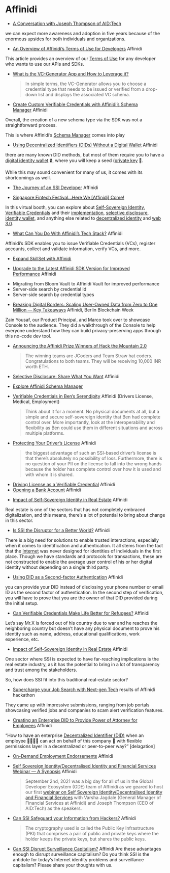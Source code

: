 # Affinidi

* [A Conversation with Joseph Thompson of AID:Tech](https://academy.affinidi.com/a-conversation-with-joseph-thompson-of-aid-tech-4e7d8d73b3d2)

we can expect more awareness and adoption in five years because of the enormous upsides for both individuals and organizations.

* [An Overview of Affinidi’s Terms of Use for Developers](https://academy.affinidi.com/an-overview-of-affinidis-terms-of-use-for-developers-fa7a04bcf635) Affinidi

This article provides an overview of our [Terms of Use](https://www.affinidi.com/developer-terms-of-use) for any developer who wants to use our APIs and SDKs.
* [What is the VC-Generator App and How to Leverage it?](https://academy.affinidi.com/what-is-the-vc-generator-app-and-how-to-leverage-it-4fa5a54844f2)
  > In simple terms, the VC-Generator allows you to choose a credential type that needs to be issued or verified from a drop-down list and displays the associated VC schema.
* [Create Custom Verifiable Credentials with Affinidi’s Schema Manager](https://academy.affinidi.com/create-custom-verifiable-credentials-with-affinidis-schema-manager-86149b2d49d6) Affinidi

Overall, the creation of a new schema type via the SDK was not a straightforward process.

This is where Affinidi’s [Schema Manager](http://ui.schema.affinidi.com/) comes into play
* [Using Decentralized Identifiers (DIDs) Without a Digital Wallet](https://academy.affinidi.com/using-decentralized-identifiers-dids-without-a-digital-wallet-34646074ba42) Affinidi

there are many known DID methods, but most of them require you to have a [digital identity wallet](https://academy.affinidi.com/5-reasons-to-use-an-identity-wallet-c289ba2980cf) 🔒, where you will keep a seed ([private key](https://academy.affinidi.com/role-of-public-key-cryptography-in-self-sovereign-identity-8c2dc37a2bf3) 🔑.

While this may sound convenient for many of us, it comes with its shortcomings as well.
* [The Journey of an SSI Developer](https://academy.affinidi.com/the-journey-of-an-ssi-developer-6ef4f642779c) Affinidi

* [Singapore Fintech Festival…Here We [Affinidi] Come!](https://academy.affinidi.com/singapore-fintech-festival-here-we-come-d8ffb59bc1cf)

In this virtual booth, you can explore about [Self-Sovereign Identity](https://academy.affinidi.com/self-sovereign-identity-what-you-can-cant-do-with-ssi-1284f7227b4e), [Verifiable Credentials](https://academy.affinidi.com/what-are-verifiable-credentials-79f1846a7b9) and their [implementation](https://academy.affinidi.com/how-to-implement-driving-license-use-case-using-verifiable-credentials-cef928222c92), [selective disclosure](https://academy.affinidi.com/a-detailed-guide-on-selective-disclosure-87b89cea1602), [identity wallet](https://academy.affinidi.com/5-reasons-to-use-an-identity-wallet-c289ba2980cf), and anything else related to [decentralized identity](https://academy.affinidi.com/what-links-identity-and-vcs-together-across-applications-9523af3884a9) and [web 3.0](https://academy.affinidi.com/web-2-0-vs-web-3-0-a-bridge-between-the-past-and-the-future-c99668c1e2f0).
* [What Can You Do With Affinidi’s Tech Stack?](https://academy.affinidi.com/what-can-you-do-with-affinidis-sdk-1966f4fef042) Affinidi

Affinidi’s SDK enables you to issue Verifiable Credentials (VCs), register accounts, collect and validate information, verify VCs, and more.

* [Expand SkillSet with Affinidi](https://certification.affinidi.com/)


* [Upgrade to the Latest Affinidi SDK Version for Improved Performance](https://academy.affinidi.com/upgrade-to-the-latest-affinidi-sdk-version-for-improved-performance-81e7d0cc7334) Affinidi

- Migrating from Bloom Vault to Affinidi Vault for improved performance
- Server-side search by credential Id
- Server-side search by credential types


* [Breaking Digital Borders: Scaling User-Owned Data from Zero to One Million — Key Takeaways](https://academy.affinidi.com/breaking-digital-borders-scaling-user-owned-data-from-zero-to-one-million-key-takeaways-ff9da04b5d24) Affinidi, Berlin Blockchain Week

Zain Yousaf, our Product Principal, and Marco took over to showcase Console to the audience. They did a walkthrough of the Console to help everyone understand how they can build privacy-preserving apps through this no-code dev tool.

* [Announcing the Affinidi Prize Winners of Hack the Mountain 2.0](https://academy.affinidi.com/announcing-the-affinidi-prize-winners-of-hack-the-mountain-2-0-48df8aead49d)
  > The winning teams are JCoders and Team Straw hat coders. Congratulations to both teams. They will be receiving 10,000 INR worth ETH.

* [Selective Disclosure: Share What You Want](https://academy.affinidi.com/selective-disclosure-share-what-you-want-288f49e65680) Affinidi


* [Explore Affinidi Schema Manager](https://ui.schema.affinidi.com/schemas/)
- [Verifiable Credentials in Ben’s Serendipity](https://academy.affinidi.com/verifiable-credentials-in-bens-serendipity-b9acfa10f131) Affinidi (Drivers License, Medical, Employment)
  > Think about it for a moment. No physical documents at all, but a simple and secure self-sovereign identity that Ben had complete control over. More importantly, look at the interoperability and flexibility as Ben could use them in different situations and across multiple platforms.
* [Protecting Your Driver’s License](https://medium.com/affinidi/protecting-your-drivers-license-a-use-case-for-verifiable-credentials-25d22aeac05b) Affinidi
  > the biggest advantage of such an SSI-based driver’s license is that there’s absolutely no possibility of loss. Furthermore, there is no question of your PII on the license to fall into the wrong hands because the holder has complete control over how it is used and with whom it is shared.
- [Driving License as a Verifiable Credential](https://academy.affinidi.com/how-to-implement-driving-license-use-case-using-verifiable-credentials-cef928222c92) Affinidi
- [Opening a Bank Account](https://academy.affinidi.com/opening-a-bank-account-a-use-case-for-verifiable-credentials-53ea478b5414) Affinidi
* [Impact of Self-Sovereign Identity in Real Estate](https://academy.affinidi.com/impact-of-self-sovereign-identity-in-real-estate-11456c4b1faa) Affinidi

Real estate is one of the sectors that has not completely embraced digitalization, and this means, there’s a lot of potential to bring about change in this sector.
* [Is SSI the Disruptor for a Better World?](https://academy.affinidi.com/is-ssi-the-disruptor-for-a-better-world-aec34cef6275) Affinidi

There is a big need for solutions to enable trusted interactions, especially when it comes to identification and authentication. It all stems from the fact that the [Internet](https://academy.affinidi.com/web-2-0-vs-web-3-0-a-bridge-between-the-past-and-the-future-c99668c1e2f0) was never designed for identities of individuals in the first place. Though we have standards and protocols for transactions, these are not constructed to enable the average user control of his or her digital identity without depending on a single third party.

* [Using DID as a Second-factor Authentication](https://academy.affinidi.com/using-did-as-a-second-factor-authentication-198630db4a1c) Affinidi

you can provide your DID instead of disclosing your phone number or email ID as the second factor of authentication. In the second step of verification, you will have to prove that you are the owner of that DID provided during the initial setup.

* [Can Verifiable Credentials Make Life Better for Refugees?](https://academy.affinidi.com/can-verifiable-credentials-make-life-better-for-refugees-ea887300f18d) Affinidi

Let’s say Mr.X is forced out of his country due to war and he reaches the neighboring country but doesn’t have any physical document to prove his identity such as name, address, educational qualifications, work experience, etc.
* [Impact of Self-Sovereign Identity in Real Estate](https://academy.affinidi.com/impact-of-self-sovereign-identity-in-real-estate-11456c4b1faa) Affinidi

One sector where SSI is expected to have far-reaching implications is the real estate industry, as it has the potential to bring in a lot of transparency and trust among the stakeholders.

So, how does SSI fit into this traditional real-estate sector?
* [Supercharge your Job Search with Next-gen Tech](https://academy.affinidi.com/supercharge-your-job-search-with-next-gen-tech-5339e0008250) results of Affinidi hackathon

They came up with impressive submissions, ranging from job portals showcasing verified jobs and companies to scam alert verification features.
* [Creating an Enterprise DID to Provide Power of Attorney for Employees](https://academy.affinidi.com/creating-an-enterprise-did-to-provide-power-of-attorney-for-employees-c7f20cef884f) Affinidi

“How to have an enterprise [Decentralized Identifier (DID)](https://www.w3.org/TR/did-core/) when an employee 👨‍💼👩‍💼 can act on behalf of this company 🏢 with flexible permissions layer in a decentralized or peer-to-peer way?” [delagation]
- [On-Demand Employment Endorsements](https://academy.affinidi.com/on-demand-employment-endorsements-a-use-case-for-verifiable-credentials-d19d263a0fbb) Affinidi
* [Self Sovereign Identity/Decentralised Identity and Financial Services Webinar — A Synopsis](https://academy.affinidi.com/self-sovereign-identity-decentralised-identity-and-financial-services-webinar-a-recap-f5cecfb8b45c) Affinidi
  > September 2nd, 2021 was a big day for all of us in the Global Developer Ecosystem (GDE) team of Affinidi as we geared to host our first [webinar on Self Sovereign Identity/Decentralised Identity and Financial Services](https://youtu.be/kR0IGOqmEwI) with Varsha Jagdale (General Manager of Financial Services at Affinidi) and Joseph Thompson (CEO of AID:Tech) as the speakers.
* [Can SSI Safeguard your Information from Hackers?](https://academy.affinidi.com/can-ssi-safeguard-your-information-from-hackers-1b256d3eb6cd) Affinidi
  > The cryptography used is called the Public Key Infrastructure (PKI) that comprises a pair of public and private keys where the holder keeps the private keys, but shares the public keys.
* [Can SSI Disrupt Surveillance Capitalism?](https://academy.affinidi.com/can-ssi-disrupt-surveillance-capitalism-5c8cd6b50278) Affinidi
  Are these advantages enough to disrupt surveillance capitalism? Do you think SSI is the antidote for today’s Internet identity problems and surveillance capitalism? Please share your thoughts with us.

